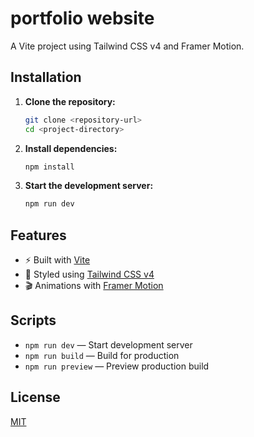 # portfolio website

A Vite project using Tailwind CSS v4 and Framer Motion.

## Installation

1. **Clone the repository:**
    ```bash
    git clone <repository-url>
    cd <project-directory>
    ```

2. **Install dependencies:**
    ```bash
    npm install
    ```

3. **Start the development server:**
    ```bash
    npm run dev
    ```

## Features

- ⚡️ Built with [Vite](https://vitejs.dev/)
- 🎨 Styled using [Tailwind CSS v4](https://tailwindcss.com/)
- 🎬 Animations with [Framer Motion](https://www.framer.com/motion/)

## Scripts

- `npm run dev` — Start development server
- `npm run build` — Build for production
- `npm run preview` — Preview production build

## License

[MIT](LICENSE)